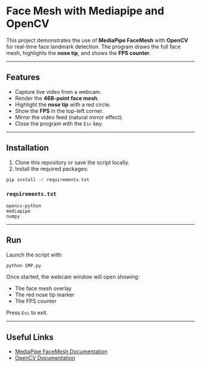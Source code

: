 # Face Mesh with Mediapipe and OpenCV

This project demonstrates the use of **MediaPipe FaceMesh** with **OpenCV** for real-time face landmark detection.
The program draws the full face mesh, highlights the **nose tip**, and shows the **FPS counter**.

---

## Features

* Capture live video from a webcam.
* Render the **468-point face mesh**.
* Highlight the **nose tip** with a red circle.
* Show the **FPS** in the top-left corner.
* Mirror the video feed (natural mirror effect).
* Close the program with the `Esc` key.

---

## Installation

1. Clone this repository or save the script locally.
2. Install the required packages:

```bash
pip install -r requirements.txt
```

### `requirements.txt`

```
opencv-python
mediapipe
numpy
```

---

## Run

Launch the script with:

```bash
python SMP.py
```

Once started, the webcam window will open showing:

* The face mesh overlay
* The red nose tip marker
* The FPS counter

Press `Esc` to exit.

---

## Useful Links

* [MediaPipe FaceMesh Documentation](https://developers.google.com/mediapipe/solutions/vision/face_mesh)
* [OpenCV Documentation](https://docs.opencv.org/)
